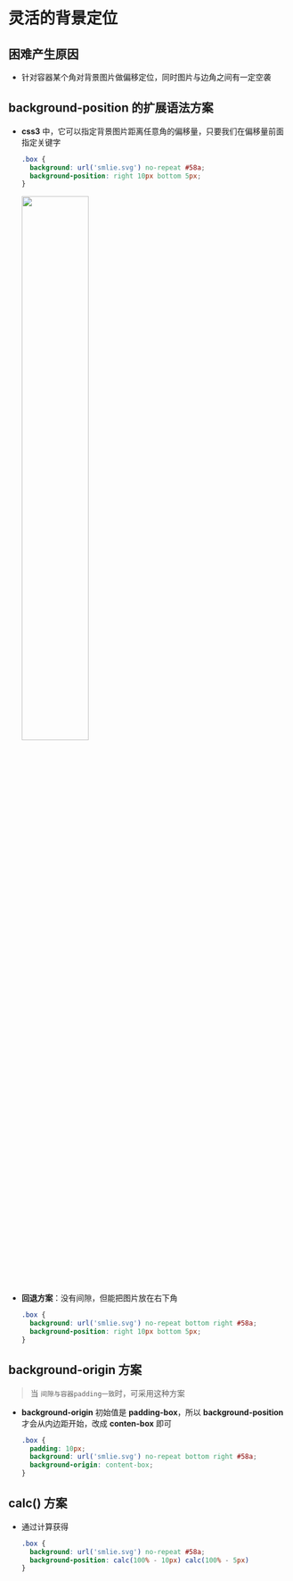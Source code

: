 # 灵活的背景定位

## 困难产生原因

- 针对容器某个角对背景图片做偏移定位，同时图片与边角之间有一定空袭

## **background-position** 的扩展语法方案

- **css3** 中，它可以指定背景图片距离任意角的偏移量，只要我们在偏移量前面指定关键字

  ```css
  .box {
    background: url('smlie.svg') no-repeat #58a;
    background-position: right 10px bottom 5px;
  }
  ```

  <img src="https://cdn.jsdelivr.net/gh/kingmusi/blogImages/img/20210408225605.png" style="width:50%;" />

- **回退方案**：没有间隙，但能把图片放在右下角

  ```css
  .box {
    background: url('smlie.svg') no-repeat bottom right #58a;
    background-position: right 10px bottom 5px;
  }
  ```

## **background-origin** 方案

> 当 `间隙与容器padding一致`时，可采用这种方案

- **background-origin** 初始值是 **padding-box**，所以 **background-position** 才会从内边距开始，改成 **conten-box** 即可

  ```css
  .box {
    padding: 10px;
    background: url('smlie.svg') no-repeat bottom right #58a;
    background-origin: content-box;
  }
  ```

## **calc()** 方案

- 通过计算获得

  ```css
  .box {
    background: url('smlie.svg') no-repeat #58a;
    background-position: calc(100% - 10px) calc(100% - 5px)
  }
  ```

  